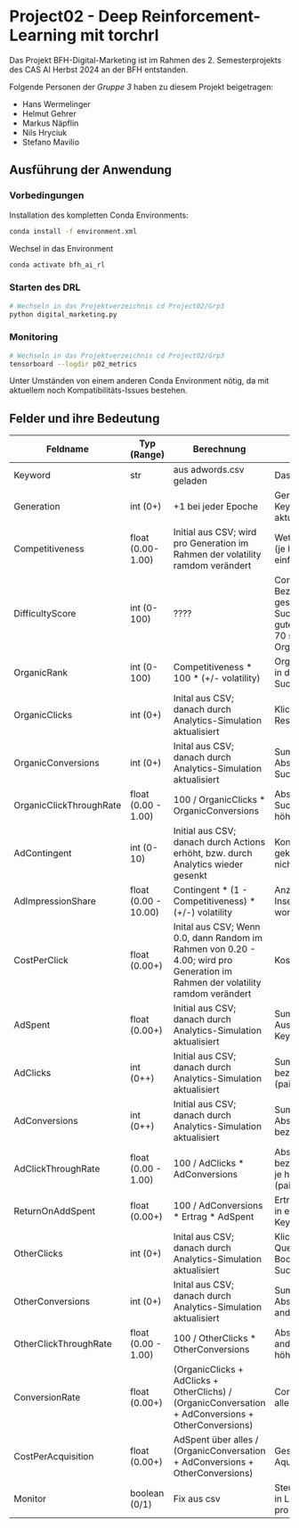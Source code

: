 # Project02 - Deep Reinforcement-Learning mit torchrl

Das Projekt BFH-Digital-Marketing ist im Rahmen des 2. Semesterprojekts
des CAS AI Herbst 2024 an der BFH entstanden.

Folgende Personen der _Gruppe 3_ haben zu diesem Projekt beigetragen:

- Hans Wermelinger
- Helmut Gehrer
- Markus Näpflin
- Nils Hryciuk
- Stefano Mavilio

##  Ausführung der Anwendung

### Vorbedingungen

Installation des kompletten Conda Environments:

```bash
conda install -f environment.xml
```

Wechsel in das Environment

```bash
conda activate bfh_ai_rl
````

### Starten des DRL

```bash
# Wechseln in das Projektverzeichnis cd Project02/Grp3
python digital_marketing.py
```

### Monitoring

```bash
# Wechseln in das Projektverzeichnis cd Project02/Grp3
tensorboard --logdir p02_metrics
```

Unter Umständen von einem anderen Conda Environment nötig, da mit aktuellem noch Kompatibilitäts-Issues bestehen.

## Felder und ihre Bedeutung

| Feldname | Typ (Range) | Berechnung | Beschreibung |
| -------- | ----------- | ---------- | ------------ |
| Keyword  | str         | aus adwords.csv geladen | Das Keyword selbst |
| Generation | int (0+)  | +1 bei jeder Epoche | Generation des Keywords im aktuellen Lauf |
| Competitiveness | float (0.00-1.00) | Initial aus CSV; wird pro Generation im Rahmen der volatility ramdom verändert |  Wettbewerbsfähigkeit (je höher, desto einfacher ) |
| DifficultyScore | int (0-100) | ???? | Competitiveness in Bezug auf das gesamte Suchvolumen (< 30 guter Organic rank; > 70 schlechter Organic Rank) |
| OrganicRank | int (0-100) | Competitiveness * 100 * (+/-  volatility) | Organisches Ranking in den Suchergebnissen |
| OrganicClicks | int (0+) | Inital aus CSV; danach durch Analytics-Simulation aktualisiert | Klicks als direktes Resultat der Suche |
| OrganicConversions | int (0+) | Inital aus CSV; danach durch Analytics-Simulation aktualisiert | Summe aller Abschlüsse aus Sucheresultaten |
| OrganicClickThroughRate | float (0.00 - 1.00) | 100 / OrganicClicks * OrganicConversions | Abschlüsse aus Suchresultaten; je höher je besser |
| AdContingent | int (0-10) | Initial aus CSV; danach durch Actions erhöht, bzw. durch Analytics wieder gesenkt | Kontingent der gekauften aber noch nicht geklickten Ads |
| AdImpressionShare | float (0.00 - 10.00) | Contingent * (1 - Competitiveness) * (+/-) volatility | Anzahl, wie oft Inserat angezeitgt worden ist. |
| CostPerClick | float (0.00+) | Inital aus CSV; Wenn 0.0, dann Random im Rahmen von 0.20 - 4.00; wird pro Generation im Rahmen der volatility ramdom verändert | Kosten pro AdClick |
| AdSpent | float (0.00+) | Initial aus CSV; danach durch Analytics-Simulation aktualisiert | Summe aller Ausgaben für dieses Keyword |
| AdClicks | int (0++) | Initial aus CSV; danach durch Analytics-Simulation aktualisiert | Summe aller bezahlten Clicks (paid_clicks) |
| AdConversions | int (0++) | Initial aus CSV; danach durch Analytics-Simulation aktualisiert | Summe aller Abschlüsse aus bezahlten Clicks |
| AdClickThroughRate | float (0.00 - 1.00) | 100 / AdClicks * AdConversions | Abschlüsse aus bezahlter Werbung; je höher je besser (paid_CTR) |
| ReturnOnAddSpent | float (0.00+) | 100 / AdConversions * Ertrag * AdSpent | Ertrag pro Investition in ein einzelnes Keyword |
| OtherClicks | int (0+) | Inital aus CSV; danach durch Analytics-Simulation aktualisiert | Klicks als anderen Quellen (Website, Bookmarks, andere Suchmaschinen |
| OtherConversions | int (0+) | Inital aus CSV; danach durch Analytics-Simulation aktualisiert | Summe aller Abschlüsse aus anderen Quellen |
| OtherClickThroughRate | float (0.00 - 1.00) | 100 / OtherClicks * OtherConversions | Abschlüsse aus anderen Quellen; je höher je besser |
| ConversionRate | float (0.00+) | (OrganicClicks + AdClicks + OtherClichs) / (OrganicConversation + AdConversions + OtherConversions) | ConversionRate über alles |
| CostPerAcquisition | float (0.00+) | AdSpent über alles / (OrganicConversation + AdConversions + OtherConversions)| Gesamtkosten der Aquisition |
| Monitor | boolean (0/1) | Fix aus csv | Steuert die Ausgabe in Log und Metrics pro Keyword |



